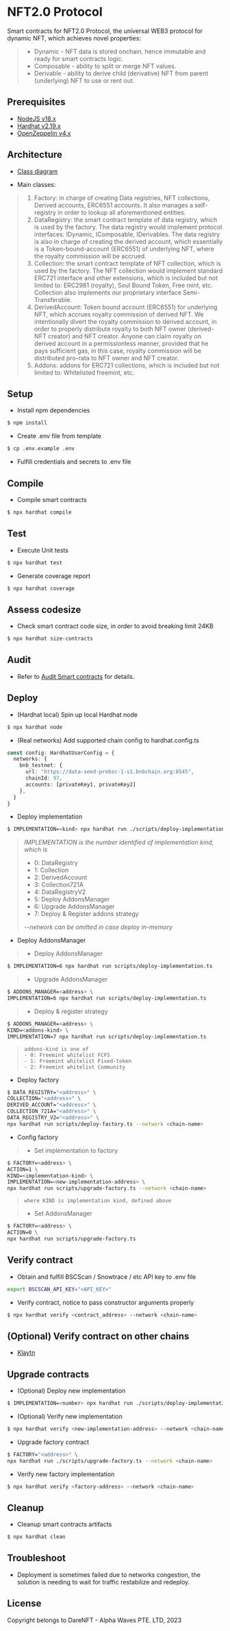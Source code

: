 # NFT2.0 Protocol
Smart contracts for NFT2.0 Protocol, the universal WEB3 protocol for dynamic NFT, which achieves novel properties:
> - Dynamic - NFT data is stored onchain, hence immutable and ready for smart contracts logic.
> - Composable - ability to split or merge NFT values.
> - Derivable - ability to derive child (derivative) NFT from parent (underlying) NFT to use or rent out.

## Prerequisites
- [NodeJS v18.x](https://nodejs.org/en)
- [Hardhat v2.19.x](https://hardhat.org/)
- [OpenZeppelin v4.x](https://docs.openzeppelin.com/contracts/4.x/)

## Architecture
- [Class diagram](./docs/class-diagram.md)

- Main classes:
> 1. Factory: in charge of creating Data registries, NFT collections, Derived accounts, ERC6551 accounts. It also manages a self-registry in order to lookup all aforementioned entities.
> 2. DataRegistry: the smart contract template of data registry, which is used by the factory. The data registry would implement protocol interfaces: IDynamic, IComposable, IDerivables. The data registry is also in charge of creating the derived account, which essentially is a Token-bound-account (ERC6551) of underlying NFT, where the royalty commission will be accrued.
> 3. Collection: the smart contract template of NFT collection, which is used by the factory. The NFT collection would implement standard ERC721 interface and other extensions, which is included but not limited to: ERC2981 (royalty), Soul Bound Token, Free mint, etc. Collection also implements our proprietary interface Semi-Transferable.
> 4. DerivedAccount: Token bound account (ERC6551) for underlying NFT, which accrues royalty commission of derived NFT. We intentionally divert the royalty commission to derived account, in order to properly distribute royalty to both NFT owner (derived-NFT creator) and NFT creator. Anyone can claim royalty on derived account in a permissionless manner, provided that he pays sufficient gas, in this case, royalty commission will be distributed pro-rata to NFT owner and NFT creator.
> 5. Addons: addons for ERC721 collections, which is included but not limited to: Whitelisted freemint, etc.

## Setup
- Install npm dependencies
```bash
$ npm install
```

- Create .env file from template
```bash
$ cp .env.example .env
```

- Fulfill credentials and secrets to .env file

## Compile
- Compile smart contracts
```bash
$ npx hardhat compile
```

## Test
- Execute Unit tests
```bash
$ npx hardhat test
```

- Generate coverage report
```bash
$ npx hardhat coverage
```

## Assess codesize
- Check smart contract code size, in order to avoid breaking limit 24KB
```bash
$ npx hardhat size-contracts
```

## Audit
- Refer to [Audit Smart contracts](./audit/README.md) for details.

## Deploy
- (Hardhat local) Spin up local Hardhat node
```bash
$ npx hardhat node
```

- (Real networks) Add supported chain config to hardhat.config.ts
```typescript
const config: HardhatUserConfig = {
  networks: {
    bnb_testnet: {
      url: "https://data-seed-prebsc-1-s1.bnbchain.org:8545",
      chainId: 97,
      accounts: [privateKey1, privateKey2]
    },
  }
}
```

- Deploy implementation
```bash
$ IMPLEMENTATION=<kind> npx hardhat run ./scripts/deploy-implementation.ts --network <chain-name>
```
> *IMPLEMENTATION is the number identified of implementation kind, which is*
>   - 0: DataRegistry
>   - 1: Collection
>   - 2: DerivedAccount
>   - 3: Collection721A
>   - 4: DataRegistryV2
>   - 5: Deploy AddonsManager
>   - 6: Upgrade AddonsManager
>   - 7: Deploy & Register addons strategy
>
> *--network can be omitted in case deploy in-memory*

- Deploy AddonsManager
>   - Deploy AddonsManager
```bash
$ IMPLEMENTATION=6 npx hardhat run scripts/deploy-implementation.ts
```

>   - Upgrade AddonsManager
```bash
$ ADDONS_MANAGER=<address> \
IMPLEMENTATION=6 npx hardhat run scripts/deploy-implementation.ts
```

>   - Deploy & register strategy
```bash
$ ADDONS_MANAGER=<address> \
KIND=<addons-kind> \
IMPLEMENTATION=7 npx hardhat run scripts/deploy-implementation.ts
```

>     addons-kind is one of
>     - 0: Freemint whitelist FCFS
>     - 1: Freemint whitelist Fixed-token
>     - 2: Freemint whitelist Community


- Deploy factory
```bash
$ DATA_REGISTRY="<address>" \
COLLECTION="<address>" \
DERIVED_ACCOUNT="<address>" \
COLLECTION_721A="<address>" \
DATA_REGISTRY_V2="<address>" \
npx hardhat run scripts/deploy-factory.ts --network <chain-name>
```

- Config factory
>   - Set implementation to factory
```bash
$ FACTORY=<address> \
ACTION=1 \
KIND=<implementation-kind> \
IMPLEMENTATION=<new-implementation-address> \
npx hardhat run scripts/upgrade-factory.ts --network <chain-name>
```
>     where KIND is implementation kind, defined above

>   - Set AddonsManager
```bash
$ FACTORY=<address> \
ACTION=0 \
npx hardhat run scripts/upgrade-factory.ts
```

## Verify contract
- Obtain and fulfill BSCScan / Snowtrace / etc API key to .env file
```bash
export BSCSCAN_API_KEY="<API_KEY>"
```

- Verify contract, notice to pass constructor arguments properly
```bash
$ npx hardhat verify <contract_address> --network <chain-name>
```

## (Optional) Verify contract on other chains
- [Klaytn](./docs/klaytn.md)

## Upgrade contracts
- (Optional) Deploy new implementation
```bash
$ IMPLEMENTATION=<number> npx hardhat run ./scripts/deploy-implementation.ts --network <chain-name>
```

- (Optional) Verify new implementation
```bash
$ npx hardhat verify <new-implementation-address> --network <chain-name>
```

- Upgrade factory contract
```bash
$ FACTORY="<address>" \
npx hardhat run ./scripts/upgrade-factory.ts --network <chain-name>
```

- Verify new factory implementation
```bash
$ npx hardhat verify <factory-address> --network <chain-name>
```

## Cleanup
- Cleanup smart contracts artifacts
```bash
$ npx hardhat clean
```

## Troubleshoot
- Deployment is sometimes failed due to networks congestion, the solution is needing to wait for traffic restabilize and redeploy.

## License
Copyright belongs to DareNFT - Alpha Waves PTE. LTD, 2023

